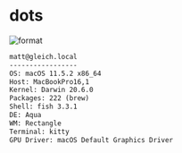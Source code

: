
# dots

![format](https://github.com/gleich/dots/workflows/format/badge.svg)

```txt
matt@gleich.local 
----------------- 
OS: macOS 11.5.2 x86_64 
Host: MacBookPro16,1 
Kernel: Darwin 20.6.0 
Packages: 222 (brew) 
Shell: fish 3.3.1 
DE: Aqua 
WM: Rectangle 
Terminal: kitty 
GPU Driver: macOS Default Graphics Driver 
```
